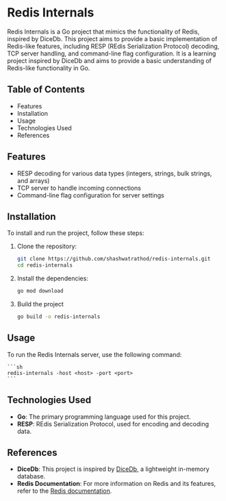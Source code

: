 # Redis Internals

Redis Internals is a Go project that mimics the functionality of Redis, inspired by DiceDb. This project aims to provide a basic implementation of Redis-like features, including RESP (REdis Serialization Protocol) decoding, TCP server handling, and command-line flag configuration. It is a learning project inspired by DiceDb and aims to provide a basic understanding of Redis-like functionality in Go.

## Table of Contents

- Features
- Installation
- Usage
- Technologies Used
- References

## Features

- RESP decoding for various data types (integers, strings, bulk strings, and arrays)
- TCP server to handle incoming connections
- Command-line flag configuration for server settings

## Installation

To install and run the project, follow these steps:

1. Clone the repository:

   ```sh
   git clone https://github.com/shashwatrathod/redis-internals.git
   cd redis-internals
   ```

2. Install the dependencies:
    ```sh
    go mod download
    ```

3. Build the project
    ```sh
    go build -o redis-internals
    ```

## Usage

To run the Redis Internals server, use the following command:

    ```sh
    redis-internals -host <host> -port <port>
    ```

## Technologies Used

- **Go**: The primary programming language used for this project.
- **RESP**: REdis Serialization Protocol, used for encoding and decoding data.

## References

- **DiceDb**: This project is inspired by [DiceDb](https://github.com/dicedb/dicedb), a lightweight in-memory database.
- **Redis Documentation**: For more information on Redis and its features, refer to the [Redis documentation](https://redis.io/documentation).
